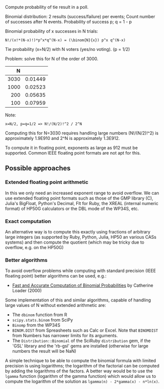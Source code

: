 Compute probability of tie result in a poll.

Binomial distribution: 2 results (success/failure) per events;
Count number of successes after N events.
Probability of success p; q = 1 - p

Binomial probability of x successes in N trials:

```
N!/(x!*(N-x)!)*p^x*q^(N-x) = (\binom{N}{x}) p^x q^(N-x)
```

Tie probability (x=N/2) with N voters (yes/no voting).
(p = 1/2)

Problem: solve this for N of the order of 3000.


|  N   |         |
|-----:|--------:|
| 3030 | 0.01449 |
| 1000 | 0.02523 |
|  200 | 0.05635 |
|  100 | 0.07959 |

Note:

```
x=N/2, p=q=1/2 => N!/(N/2)!^2 / 2^N
```

Computing this for N=3030 requires handling large numbers
(N!/(N/2)!^2) is approximately 1.9E910 and
2^N is approximately 1.3E912.

To compute it in floating point, exponents as large as 912
must be supported. Common IEEE floating point formats
are not apt for this.

## Possible approaches

### Extended floating point arithmetic

In this we only need an increased exponent range to avoid
overflow. We can use extended floating point formats
such as those of the GMP library (C),
Julia's BigFloat, Python's Decimal,
Flt for Ruby,
the XREAL (internal numeric format) of HP50G calculators
or the DBL mode of the WP34S, etc.

### Exact computation

An alternative way is to compute this exactly using
fractions of arbitrary large integers (as supported by Ruby,
Python, Julia, HP50 an various CASs systems)
and then compute the quotient (which may be tricky
due to overflow, e.g. on the HP50G)

### Better algorithms

To avoid overflow problems while computing with
standard precision (IEEE floating point) better
algorithms can be used, e.g.:

* [Fast and Accurate Computation of Binomial Probabilities](http://octave.1599824.n4.nabble.com/attachment/3829107/0/loader2000Fast.pdf) by Catherine Loader (2000)

Some implementation of this and similar algorithms,
capable of handling large values of N
without extended arithmetic are:

* The `dbinom` function from R
* `scipy.stats.binom` from SciPy
* `Binomp` from the WP34S
* `BINOM.DIST` from Spreasheets such as Calc or Excel.
  Note that  `BINOMDIST` from Numbers
  has narrower limits for its arguments.
* The `Distribution::Binomial`
  of the SciRuby `distribution` gem,
  if the 'GSL' library and the 'rb-gsl' gems
  are installed (otherwise for large numbers the
  result will be NaN)

A simple technique to be able to compute the binomial formula with limited precision is using logarithms; the logarithm of the factorial can be computed by adding the logarithms of the factors. A better way would be to use the `lgamma` function (logarithm of the gamma function) which would allow us to compute the logarithm of the solution as `lgamma(n) - 2*gamma(x) - n*ln(x)`.